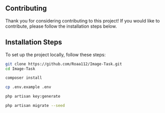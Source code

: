 ## Contributing  
Thank you for considering contributing to this project! If you would like to contribute, please follow the installation steps below.

## Installation Steps  
To set up the project locally, follow these steps:

```sh
git clone https://github.com/Roaa112/Image-Task.git
cd Image-Task

composer install

cp .env.example .env

php artisan key:generate

php artisan migrate --seed
